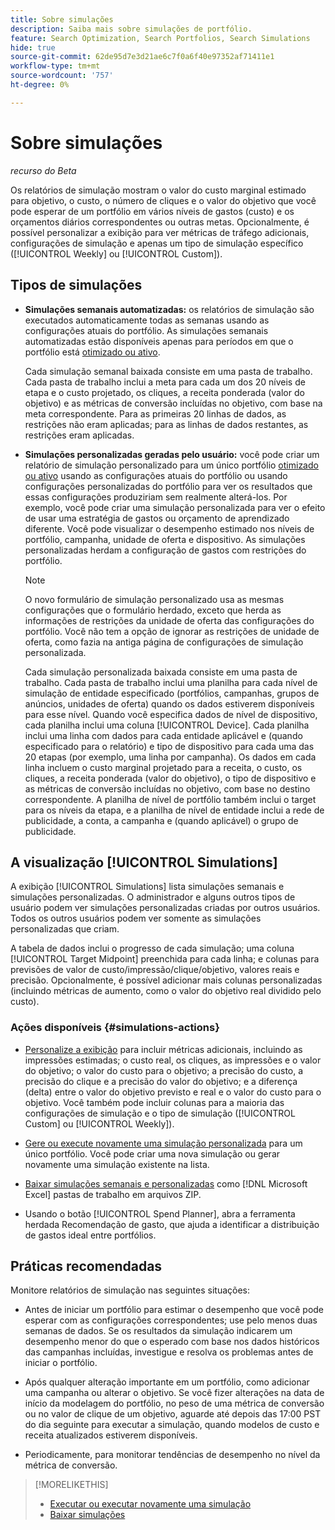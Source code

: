 ```yaml
---
title: Sobre simulações
description: Saiba mais sobre simulações de portfólio.
feature: Search Optimization, Search Portfolios, Search Simulations
hide: true
source-git-commit: 62de95d7e3d21ae6c7f0a6f40e97352af71411e1
workflow-type: tm+mt
source-wordcount: '757'
ht-degree: 0%

---
```


# Sobre simulações

*recurso do Beta*

Os relatórios de simulação mostram o valor do custo marginal estimado para objetivo, o custo, o número de cliques e o valor do objetivo que você pode esperar de um portfólio em vários níveis de gastos (custo) e os orçamentos diários correspondentes ou outras metas. Opcionalmente, é possível personalizar a exibição <!-- add link --> para ver métricas de tráfego adicionais, configurações de simulação e apenas um tipo de simulação específico ([!UICONTROL Weekly] ou [!UICONTROL Custom]).

<!-- Not available as of 6/21/25:
When the portfolio has a daily budget, you can optionally change the portfolio's spend target to any of the spend targets listed in the simulation.
-->

## Tipos de simulações

* **Simulações semanais automatizadas:** os relatórios de simulação são executados automaticamente todas as semanas usando as configurações atuais do portfólio. As simulações semanais automatizadas estão disponíveis apenas para períodos em que o portfólio está [otimizado ou ativo](/help/search-social-commerce/new-ui/manage/portfolios/portfolio-about.md).

  Cada simulação semanal baixada consiste em uma pasta de trabalho. Cada pasta de trabalho inclui a meta para cada um dos 20 níveis de etapa e o custo projetado, os cliques, a receita ponderada (valor do objetivo) e as métricas de conversão incluídas no objetivo, com base na meta correspondente. Para as primeiras 20 linhas de dados, as restrições não eram aplicadas; para as linhas de dados restantes, as restrições eram aplicadas.

* **Simulações personalizadas geradas pelo usuário:** você pode criar um relatório de simulação personalizado para um único portfólio [otimizado ou ativo](/help/search-social-commerce/new-ui/manage/portfolios/portfolio-about.md) usando as configurações atuais do portfólio ou usando configurações personalizadas do portfólio para ver os resultados que essas configurações produziriam sem realmente alterá-los. Por exemplo, você pode criar uma simulação personalizada para ver o efeito de usar uma estratégia de gastos ou orçamento de aprendizado diferente<!-- Not available yet:  , or without considering active constraints on bid units in the portfolio-->. Você pode visualizar o desempenho estimado nos níveis de portfólio, campanha, unidade de oferta e dispositivo. As simulações personalizadas herdam a configuração de gastos com restrições do portfólio.

  >[!NOTE]
  >
  > O novo formulário de simulação personalizado usa as mesmas configurações que o formulário herdado, exceto que herda as informações de restrições da unidade de oferta das configurações do portfólio. Você não tem a opção de ignorar as restrições de unidade de oferta, como fazia na antiga página de configurações de simulação personalizada.

  Cada simulação personalizada baixada consiste em uma pasta de trabalho. Cada pasta de trabalho inclui uma planilha para cada nível de simulação de entidade especificado (portfólios, campanhas, grupos de anúncios, unidades de oferta) quando os dados estiverem disponíveis para esse nível. Quando você especifica dados de nível de dispositivo, cada planilha inclui uma coluna [!UICONTROL Device]. Cada planilha inclui uma linha com dados para cada entidade aplicável e (quando especificado para o relatório) e tipo de dispositivo para cada uma das 20 etapas (por exemplo, uma linha por campanha). Os dados em cada linha incluem o custo marginal projetado para a receita, o custo, os cliques, a receita ponderada (valor do objetivo), o tipo de dispositivo e as métricas de conversão incluídas no objetivo, com base no destino correspondente. A planilha de nível de portfólio também inclui o target para os níveis da etapa, e a planilha de nível de entidade inclui a rede de publicidade, a conta, a campanha e (quando aplicável) o grupo de publicidade.   <!-- I don't see a Bid Units tab when specified; clarify when it is and isn't included -->

## A visualização [!UICONTROL Simulations]

A exibição [!UICONTROL Simulations] lista simulações semanais e simulações personalizadas. O administrador e alguns outros tipos de usuário<!-- Verify which --> podem ver simulações personalizadas criadas por outros usuários. Todos os outros usuários podem ver somente as simulações personalizadas que criam.

A tabela de dados inclui o progresso de cada simulação; uma coluna [!UICONTROL Target Midpoint] preenchida para cada linha; e colunas para previsões de valor de custo/impressão/clique/objetivo, valores reais e precisão. Opcionalmente, é possível adicionar mais colunas personalizadas (incluindo métricas de aumento, como o valor do objetivo real dividido pelo custo).

### Ações disponíveis {#simulations-actions}

* [Personalize a exibição](/help/search-social-commerce/common-tasks/data-views/custom-default-views-manage.md) para incluir métricas adicionais, incluindo as impressões estimadas; o custo real, os cliques, as impressões e o valor do objetivo; o valor do custo para o objetivo; a precisão do custo, a precisão do clique e a precisão do valor do objetivo; e a diferença (delta) entre o valor do objetivo previsto e real e o valor do custo para o objetivo. Você também pode incluir colunas para a maioria das configurações de simulação e o tipo de simulação ([!UICONTROL Custom] ou [!UICONTROL Weekly]).

* [Gere ou execute novamente uma simulação personalizada](simulation-create.md) para um único portfólio. Você pode criar uma nova simulação ou gerar novamente uma simulação existente na lista.

* [Baixar simulações semanais e personalizadas](simulation-download.md) como [!DNL Microsoft Excel] pastas de trabalho em arquivos ZIP.

* Usando o botão [!UICONTROL Spend Planner], abra a ferramenta herdada Recomendação de gasto, que ajuda a identificar a distribuição de gastos ideal entre portfólios.

## Práticas recomendadas

Monitore relatórios de simulação nas seguintes situações:

* Antes de iniciar um portfólio para estimar o desempenho que você pode esperar com as configurações correspondentes; use pelo menos duas semanas de dados. Se os resultados da simulação indicarem um desempenho menor do que o esperado com base nos dados históricos das campanhas incluídas, investigue e resolva os problemas antes de iniciar o portfólio.

* Após qualquer alteração importante em um portfólio, como adicionar uma campanha ou alterar o objetivo. Se você fizer alterações na data de início da modelagem do portfólio, no peso de uma métrica de conversão ou no valor de clique de um objetivo, aguarde até depois das 17:00 PST do dia seguinte para executar a simulação, quando modelos de custo e receita atualizados estiverem disponíveis.

* Periodicamente, para monitorar tendências de desempenho no nível da métrica de conversão.

>[!MORELIKETHIS]
>
>* [Executar ou executar novamente uma simulação](simulation-create.md)
>* [Baixar simulações](simulation-download.md)
